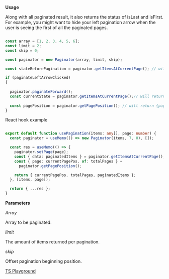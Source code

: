 **Usage**


Along with all paginated result, it also returns the status of isLast and isFirst. For example, you might want to hide your left pagination arrow when the user is seeing the first of all the paginated pages.

```ts

const array = [1, 2, 3, 4, 5, 6];
const limit = 2;
const skip = 0;

const paginator = new Paginator(array, limit, skip);

const stateBeforePagination = paginator.getItemsAtCurrentPage(); // will return {isFirst: true, isLast: false, data: [1, 2]}

if (paginateLeftArrowClicked)
{
  
  paginator.paginateForward();
  const currentState = paginator.getItemsAtCurrentPage();// will return {isFirst: false, isLast: false, data: [3, 4]}
  
  const pagePosition = paginator.getPagePosition(); // will return {page: 2, of: 3}
}

```

React hook example
```ts

export default function usePagination(items: any[], page: number) {
  const paginator = useMemo(() => new Paginator(items, 7, 0), []);

  const res = useMemo(() => {
    paginator.setPage(page);
    const { data: paginatedItems } = paginator.getItemsAtCurrentPage();
    const { page: currentPagePos, of: totalPages } =
      paginator.getPagePosition();

    return { currentPagePos, totalPages, paginatedItems };
  }, [items, page]);

  return { ...res };
}


```

**Parameters**

*Array*

Array to be paginated.

*limit*

The amount of items returned per pagination.

*skip*

Offset pagination beginning position.


[TS Playground](https://www.typescriptlang.org/play?ssl=88&ssc=33&pln=1&pc=1#code/MYGwhgzhAEAKYHMCWA7MAXA9gJ2gbwChppsBTMAE0xRAE9oQkBbJdALmhQFcmAjU7AG4i0AA6JSHbnwHDiEANZJRUnvyEiw2bGFocwKWgG0AunOjBqEdNi7As2ABRade6AeMmANA2atVMtg+isoA-AHqAJT4IsToABZIEAB0jCzo0AC8vunmcYkpLrpZ7tq6edAJSckhoiW10KHQDRwADBVVKeIIpCUAjNAA1NCODQA+Y9CtkeYAvgQiEKToAIJltM7r+obRhMT51UX02UdzC-LL8D2O3ZKcagK7sZUFybclt2ciPegAkuikJgQFboADCXG0pBQ6CupEcT32FisGQoGDAJU6ySONUYwDhmPeAFpoH0fASJNBiQNhpi0qwZs8yOgISgXtVgPFSMAFAAtASYABKyxZjlR6DADOI8xE3VQGFIADEcAB3LQUeExRHknoY17vGmvOnoYTPSwoazQMXo7KY7EQXH4vUUqlkp06qlDNkpI2S-ZMlle5Icrm8-lC5nYFCitG+6XEWVoAEAITA3NV2HVCP22t6NrdvWJtL8xvO+zNFqtusO6xxSDxjhzlJJruqRJJnqL6V9xH9kcDwe5fOwguFkej4tjpZ+sNgmAgrCQ1A1ezLyIYUIQCSrhRrIA3CQq5YyWHFIFhMGyAFkMPEg6QkCBHHuUJv4tAAPSBn2HtfACFkaFYRKa8EjvB8G3zD8v2LbsSFHVkV0RW4OD-SFAIpTJMKmRp2xQ-8oRhCQvGeYhMAAMw4E8wDPCQIGIxFZi+YgfhWEAQH+QEIGXRl4MDU4RDjMRsCQAA3eULE5bkFSQbBrBWFAKAAGUgdBxzAbZaCzHteMQ-Ykmk2T2EDd5MOyVp6MRaAkmU6wOCtVJ9zfAAeaD0gsqUmI-AAqLzYi86BfjIuCI3NKZgkwJhlkSF8rJgZVhxfHx+GAMAuCWMREDldBF1ZCB4kwLgQAodwQFVWgYF7XLMEBKoXz898ZWEsSAQkkMhxHEK1I00wtKsoK1Icl8txc6ZNUs8tMD3ZIBGHJwACIriynKxDnBdqFi9coBeAwpjm2D5kRSqxsRK13P2ZILsxAcFAMuSFJs1SrUiM7GIEghpQII9SlcEojFJaAACYfAAZh8AAWHwAFYfAANjMT61yNEoAeEL6GjMk0voTDAcBKFBSGVOBMsTHBNlcHwjWCJRRAZBHzQyax5STUgyJwUhFsTZbsmxhxkh+DigRBcE0MI64Zg-T9lQfEBgoDPB9Jk2zKlsUgfGslSODI6ilh8K0OD+nwAZMA7oAIHmcDeYn5SVbB00zVHf3w6EAGVxRa7mrd5-mAUFsEndFuEZnfSXpdlvt5YgW6jK1kAddih7Ne11XLTRfXQegMHjYWLHPZy2d52y9aPeQEnsD5y4JHztaowZCappATAEBuXPqCrwuUBmIA)

